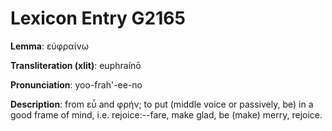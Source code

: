 # Lexicon Entry G2165

**Lemma**: εὐφραίνω

**Transliteration (xlit)**: euphraínō

**Pronunciation**: yoo-frah'-ee-no

**Description**:
from εὖ and φρήν; to put (middle voice or passively, be) in a good frame of mind, i.e. rejoice:--fare, make glad, be (make) merry, rejoice.
